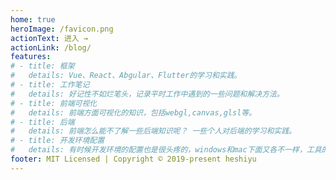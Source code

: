 ```yaml
---
home: true
heroImage: /favicon.png
actionText: 进入 →
actionLink: /blog/
features:
# - title: 框架
#   details: Vue、React、Abgular、Flutter的学习和实践。
# - title: 工作笔记
#   details: 好记性不如烂笔头，记录平时工作中遇到的一些问题和解决方法。
# - title: 前端可视化
#   details: 前端方面可视化的知识，包括webgl,canvas,glsl等。
# - title: 后端
#   details: 前端怎么能不了解一些后端知识呢？ 一些个人对后端的学习和实践。
# - title: 开发环境配置
#   details: 有时候开发环境的配置也是很头疼的，windows和mac下面又各不一样，工具的熟练程度直接决定开发速度，所以留文待查吧。
footer: MIT Licensed | Copyright © 2019-present heshiyu
---
```


